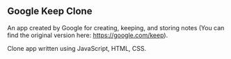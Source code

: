 ## Google Keep Clone

An app created by Google for creating, keeping, and storing notes (You can find the original version here: https://google.com/keep). 

Clone app written using JavaScript, HTML, CSS.